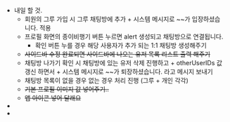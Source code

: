 - 내일 할 것.
	- 회원의 그루 가입 시 그루 채팅방에 추가 + 시스템 메시지로 ~~가 입장하셨습니다. 적용
	- 프로필 화면의 종이비행기 버튼 누르면 alert 생성되고 채팅방으로 연결됩니다.
		- 확인 버튼 누를 경우 해당 사용자가 추가 되는 1:1 채팅방 생성해주기
	- ~~사이드바 수정 완료되면 사이드바에 나오는 유저 목록 리스트 출력 해주기~~
	- 채팅방 나가기 확인 시 채팅방에 있는 유저 삭제 진행하고 + otherUserIDs 값 갱신 하면서 + 시스템 메시지로 ~~가 퇴장하셨습니다. 라고 메시지 보내기
	- 채팅방 목록이 없을 경우 없는 경우 처리 진행 (그루 + 개인 각각)
	- ~~기본 프로필 이미지 값 넣어주기..~~
	- ~~앱 아이콘 넣어 달래요~~
-
-